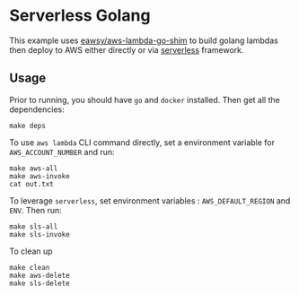 # Serverless Golang

This example uses [eawsy/aws-lambda-go-shim](https://github.com/eawsy/aws-lambda-go-shim) to build golang lambdas then
deploy to AWS either directly or via [serverless](https://serverless.com/) framework.

## Usage
Prior to running, you should have `go` and `docker` installed. Then get all the dependencies:

    make deps

To use `aws lambda` CLI command directly, set a environment variable for `AWS_ACCOUNT_NUMBER` and run:

    make aws-all
    make aws-invoke
    cat out.txt
    
To leverage `serverless`, set environment variables : `AWS_DEFAULT_REGION` and `ENV`. Then run:

    make sls-all
    make sls-invoke

To clean up

	make clean
	make aws-delete
    make sls-delete
    
